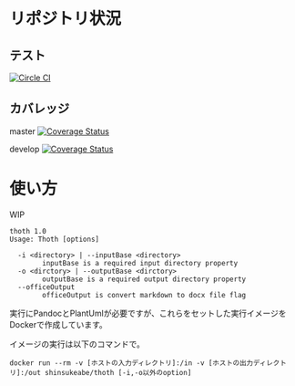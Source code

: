 # リポジトリ状況

## テスト

[![Circle CI](https://circleci.com/gh/Shinsuke-Abe/Thoth.svg?style=svg)](https://circleci.com/gh/Shinsuke-Abe/Thoth)

## カバレッジ

master [![Coverage Status](https://coveralls.io/repos/Shinsuke-Abe/Thoth/badge.svg?branch=master&service=github)](https://coveralls.io/github/Shinsuke-Abe/Thoth?branch=master)

develop [![Coverage Status](https://coveralls.io/repos/Shinsuke-Abe/Thoth/badge.svg?branch=develop&service=github)](https://coveralls.io/github/Shinsuke-Abe/Thoth?branch=develop)

# 使い方

WIP

```
thoth 1.0
Usage: Thoth [options]

  -i <directory> | --inputBase <directory>
        inputBase is a required input directory property
  -o <dirctory> | --outputBase <dirctory>
        outputBase is a required output directory property
  --officeOutput
        officeOutput is convert markdown to docx file flag
```

実行にPandocとPlantUmlが必要ですが、これらをセットした実行イメージをDockerで作成しています。

イメージの実行は以下のコマンドで。

```
docker run --rm -v [ホストの入力ディレクトリ]:/in -v [ホストの出力ディレクトリ]:/out shinsukeabe/thoth [-i,-o以外のoption]
```